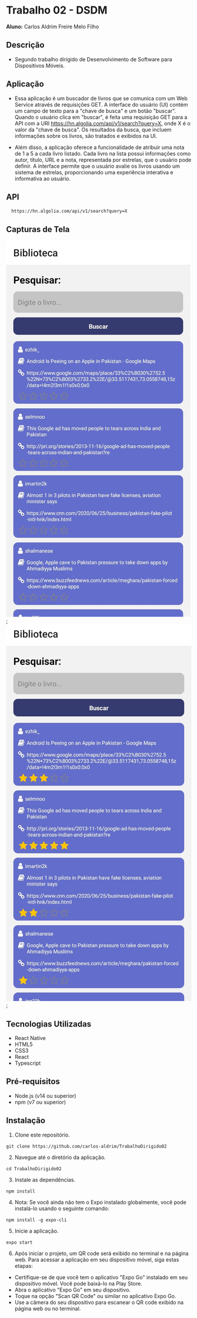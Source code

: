 # Trabalho 02 - DSDM

**Aluno:** Carlos Aldrim Freire Melo Filho

## Descrição

- Segundo trabalho dirigido de Desenvolvimento de Software para Dispositivos Móveis.

## Aplicação

- Essa aplicação é um buscador de livros que se comunica com um Web Service através de requisições GET. A interface do usuário (UI) contém um campo de texto para a "chave de busca" e um botão "buscar". Quando o usuário clica em "buscar", é feita uma requisição GET para a API com a URI https://hn.algolia.com/api/v1/search?query=X, onde X é o valor da "chave de busca". Os resultados da busca, que incluem informações sobre os livros, são tratados e exibidos na UI.

- Além disso, a aplicação oferece a funcionalidade de atribuir uma nota de 1 a 5 a cada livro listado. Cada livro na lista possui informações como autor, título, URL e a nota, representada por estrelas, que o usuário pode definir. A interface permite que o usuário avalie os livros usando um sistema de estrelas, proporcionando uma experiência interativa e informativa ao usuário.

## API

```shell
  https://hn.algolia.com/api/v1/search?query=X
```

## Capturas de Tela

![Captura de Tela 01](https://github.com/carlos-aldrim/TrabalhoDirigido02/blob/master/assets/Tela01.jpg);
![Captura de Tela 02](https://github.com/carlos-aldrim/TrabalhoDirigido02/blob/master/assets/Tela02.jpg);

## Tecnologias Utilizadas

- React Native
- HTML5
- CSS3
- React
- Typescript

## Pré-requisitos

- Node.js (v14 ou superior)
- npm (v7 ou superior)

## Instalação

1. Clone este repositório.

  ```shell
  git clone https://github.com/carlos-aldrim/TrabalhoDirigido02
  ```

2. Navegue até o diretório da aplicação.

  ```shell
  cd TrabalhoDirigido02
  ```

3. Instale as dependências.

  ```shell
  npm install
  ```

  4. Nota: Se você ainda não tem o Expo instalado globalmente, você pode instalá-lo usando o seguinte comando:

  ```shell
  npm install -g expo-cli
  ```

5. Inicie a aplicação.

  ```shell
  expo start
  ```

6. Após iniciar o projeto, um QR code será exibido no terminal e na página web. Para acessar a aplicação em seu dispositivo móvel, siga estas etapas:

- Certifique-se de que você tem o aplicativo "Expo Go" instalado em seu dispositivo móvel. Você pode baixá-lo na Play Store.
- Abra o aplicativo "Expo Go" em seu dispositivo.
- Toque na opção "Scan QR Code" ou similar no aplicativo Expo Go.
- Use a câmera do seu dispositivo para escanear o QR code exibido na página web ou no terminal.
